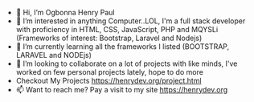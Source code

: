 - 👋 Hi, I’m Ogbonna Henry Paul
- 👀 I’m interested in anything Computer..LOL, I'm a full stack developer with proficiency in HTML, CSS, JavaScript, PHP and MQYSLi (Frameworks of interest: Bootstrap, Laravel and Nodejs)
- 🌱 I’m currently learning all the frameworks I listed (BOOTSTRAP, LARAVEL and NODEjs)
- 💞️ I’m looking to collaborate on a lot of projects with like minds, I've worked on few personal projects lately, hope to do more 
- Checkout My Projects https://henrydev.org/project.html
- 📫 Want to reach me? Pay a visit to my site https://henrydev.org

<!---
ogbhenry1/ogbhenry1 is a ✨ special ✨ repository because its `README.md` (this file) appears on your GitHub profile.
You can click the Preview link to take a look at your changes.
--->
